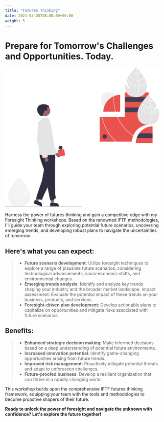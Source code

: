 ```yaml
---
title: "Futures Thinking"
date: 2024-03-20T08:00:00+00:00
weight: 5
---
```


# Prepare for Tomorrow's Challenges and Opportunities. Today.

![Where To Play](/images/illustrations/undraw_forming_ideas_re_2afc.svg)

<!--more-->

Harness the power of futures thinking and gain a competitive edge with my Foresight Thinking workshops. Based on the renowned IFTF methodologies, I'll guide your team through exploring potential future scenarios, uncovering emerging trends, and developing robust plans to navigate the uncertainties of tomorrow.

## Here's what you can expect:
> * **Future scenario development**: Utilize foresight techniques to explore a range of plausible future scenarios, considering technological advancements, socio-economic shifts, and environmental changes.
> * **Emerging trends analysis**: Identify and analyze key trends shaping your industry and the broader market landscape.
Impact assessment: Evaluate the potential impact of these trends on your business, products, and services.
> * **Foresight-driven plan development**: Develop actionable plans to capitalize on opportunities and mitigate risks associated with future scenarios.


## Benefits:
> * **Enhanced strategic decision making**: Make informed decisions based on a deep understanding of potential future environments.
> * **Increased innovation potential**: Identify game-changing opportunities arising from future trends.
> * **Improved risk management**: Proactively mitigate potential threats and adapt to unforeseen challenges.
> * **Future-proofed business**: Develop a resilient organization that can thrive in a rapidly changing world.

This workshop builds upon the comprehensive IFTF futures thinking framework, equipping your team with the tools and methodologies to become proactive shapers of their future.

**Ready to unlock the power of foresight and navigate the unknown with confidence? Let's explore the future together!**